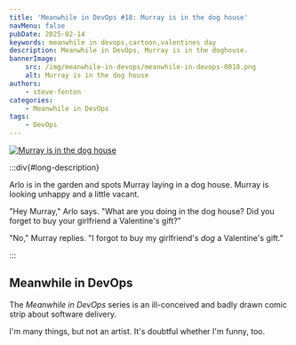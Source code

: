 ```yaml
---
title: 'Meanwhile in DevOps #18: Murray is in the dog house'
navMenu: false
pubDate: 2025-02-14
keywords: meanwhile in devops,cartoon,valentines day
description: Meanwhile in DevOps, Murray is in the doghouse.
bannerImage:
    src: /img/meanwhile-in-devops/meanwhile-in-devops-0018.png
    alt: Murray is in the dog house
authors:
    - steve-fenton
categories:
    - Meanwhile in DevOps
tags:
    - DevOps
---
```


<a href="#long-description">
<img src="/img/meanwhile-in-devops/meanwhile-in-devops-0018.png" alt="Murray is in the dog house" />
</a>

:::div{#long-description}

Arlo is in the garden and spots Murray laying in a dog house. Murray is looking unhappy and a little vacant.

"Hey Murray," Arlo says. "What are you doing in the dog house? Did you forget to buy your girlfriend a Valentine's gift?"

"No," Murray replies. "I forgot to buy my girlfriend's *dog* a Valentine's gift."

:::

## Meanwhile in DevOps

The *Meanwhile in DevOps* series is an ill-conceived and badly drawn comic strip about software delivery.

I'm many things, but not an artist. It's doubtful whether I'm funny, too.
